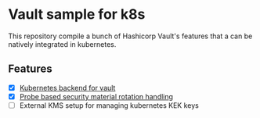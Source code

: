 # Vault sample for k8s

This repository compile a bunch of Hashicorp Vault's features that a can be natively integrated in kubernetes.

## Features

- [x] [Kubernetes backend for vault](vault-k8s-auth/README.md)
- [x] [Probe based security material rotation handling](pod-restart-rotation/README.md)
- [ ] External KMS setup for managing kubernetes KEK keys 
